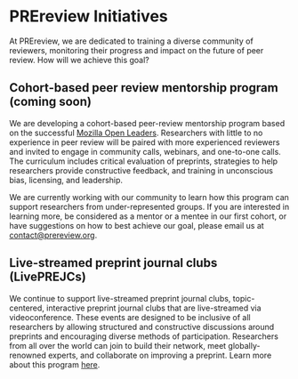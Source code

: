 # PREreview Initiatives

At PREreview, we are dedicated to training a diverse community of reviewers, monitoring their progress and impact on the future of 
peer review. How will we achieve this goal? 

## Cohort-based peer review mentorship program (coming soon)  
We are developing a cohort-based peer-review mentorship program based on the successful 
[Mozilla Open Leaders](https://foundation.mozilla.org/en/opportunity/mozilla-open-leaders/). Researchers with little to no experience 
in peer review will be paired with more experienced reviewers and invited to engage in community calls, webinars, and one-to-one calls. 
The curriculum includes critical evaluation of preprints, strategies to help researchers provide constructive feedback, and training in unconscious bias, licensing, and leadership. 

 We are currently working with our community to learn how this program can support researchers from under-represented groups. If you are 
  interested in learning more, be considered as a mentor or a mentee in our first cohort, or have suggestions on how to best achieve our
  goal, please email us at contact@prereview.org.

## Live-streamed preprint journal clubs (LivePREJCs)  
We continue to support live-streamed preprint journal clubs, topic-centered, interactive preprint journal clubs that are 
live-streamed via videoconference. These events are designed to be inclusive of all researchers by allowing structured and 
constructive discussions around preprints and encouraging diverse methods of participation. Researchers from all over the world 
can join to build their network, meet globally-renowned experts, and collaborate on improving a preprint. Learn more about this program 
[here](https://github.com/fathomlabs/prereview-standup/blob/master/server/docs/LivePREJC.md).
